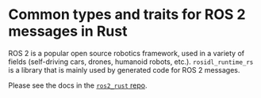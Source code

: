 # Common types and traits for ROS 2 messages in Rust

ROS 2 is a popular open source robotics framework, used in a variety of fields (self-driving cars, drones, humanoid robots, etc.). `rosidl_runtime_rs` is a library that is mainly used by generated code for ROS 2 messages.

Please see the docs in the [`ros2_rust` repo](https://github.com/ros2-rust/ros2_rust).